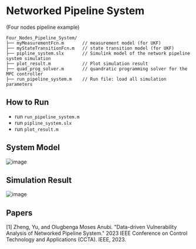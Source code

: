 # Networked Pipeline System
(Four nodes pipeline example)

```
Four_Nodes_Pipeline_System/
├── myMeasurementFcn.m       // measurement model (for UKF)
├── myStateTransitionFcn.m   // state transition model (for UKF)
├── pipline_system.slx       // Simulink model of the network pipeline system simulation
├── plot_result.m            // Plot simulation result
├── quad_prog_solver.m       // quandratic programming solver for the MPC controller
├── run_pipeline_system.m    // Run file: load all simulation parameters
```

## How to Run
- run `run_pipeline_system.m`
- run `pipline_system.slx`
- run `plot_result.m`

## System Model
![image](https://github.com/ZYblend/SIM_Cyber-Physical-Systems/assets/36635562/e73e9972-1b62-46d3-91c8-952541325b00)


## Simulation Result
![image](https://github.com/ZYblend/SIM_Cyber-Physical-Systems/assets/36635562/14b2bb90-ca60-49ef-a348-74b923d1b3f8)

## Papers
[1] Zheng, Yu, and Olugbenga Moses Anubi. "Data-driven Vulnerability Analysis of Networked Pipeline System." 2023 IEEE Conference on Control Technology and Applications (CCTA). IEEE, 2023.
